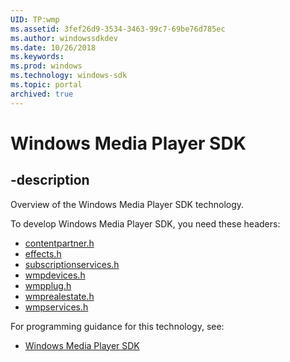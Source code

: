 ```yaml
---
UID: TP:wmp
ms.assetid: 3fef26d9-3534-3463-99c7-69be76d785ec
ms.author: windowssdkdev
ms.date: 10/26/2018
ms.keywords: 
ms.prod: windows
ms.technology: windows-sdk
ms.topic: portal
archived: true
---
```


# Windows Media Player SDK

## -description

Overview of the Windows Media Player SDK technology.

To develop Windows Media Player SDK, you need these headers:

 * [contentpartner.h](../contentpartner/index.md)
 * [effects.h](../effects/index.md)
 * [subscriptionservices.h](../subscriptionservices/index.md)
 * [wmpdevices.h](../wmpdevices/index.md)
 * [wmpplug.h](../wmpplug/index.md)
 * [wmprealestate.h](../wmprealestate/index.md)
 * [wmpservices.h](../wmpservices/index.md)

For programming guidance for this technology, see:
* [Windows Media Player SDK](/previous-versions/windows/desktop/wmp)

